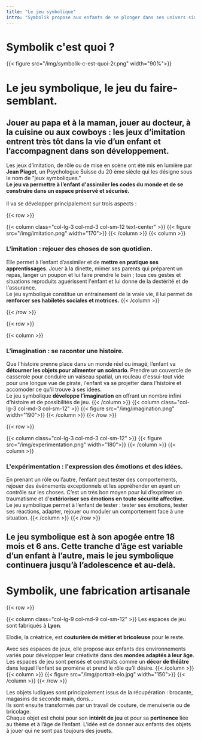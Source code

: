 ```yaml
---
title: "Le jeu symbolique"
intro: "Symbolik propose aux enfants de se plonger dans ses univers singuliers et poétique. <br>Réalistes ou fantasques, les espaces de jeu Symbolik s'adaptent à l'âge pour laisser la liberté à l'imaginaire de se développer."
---
```

# Symbolik c'est quoi ?

{{< figure src="/img/symbolik-c-est-quoi-2r.png" width="90%">}}

# Le jeu symbolique, le jeu du faire-semblant.

## Jouer au papa et à la maman, jouer au docteur, à la cuisine ou aux cowboys : les jeux d’imitation entrent très tôt dans la vie d’un enfant et l’accompagnent dans son développement.

Les jeux d’imitation, de rôle ou de mise en scène ont été mis en lumière par **Jean Piaget**, un Psychologue Suisse du 20 ème siècle qui les désigne sous le nom de "jeux symboliques."  
**Le jeu va permettre à l’enfant d'assimiler les codes du monde et de se construire dans un espace préservé et sécurisé.**
<br>
<br>
Il va se développer principalement sur trois aspects :


{{< row >}}

{{< column class="col-lg-3 col-md-3 col-sm-12 text-center" >}}
{{< figure src="/img/imitation.png" width="170">}}
{{< /column >}}
{{< column >}}
### L'imitation : rejouer des choses de son quotidien.

Elle permet à l’enfant d’assimiler et de **mettre en pratique ses apprentissages**. Jouer à la dinette, mimer ses parents qui préparent un repas, langer un poupon et lui faire prendre le bain ; tous ces gestes et situations reproduits aguérissent l'enfant et lui donne de la dextérité et de l'assurance.  
Le jeu symbolique constitue un entrainement de la vraie vie, il lui permet de **renforcer ses habiletés sociales et motrices.**
{{< /column >}}

{{< /row >}}



{{< row >}}

{{< column >}}
### L’imagination : se raconter une histoire.

Que l'histoire prenne place dans un monde réel ou imagé, l’enfant va **détourner les objets pour alimenter un scénario**. Prendre un couvercle de casserole pour conduire un vaiseau spatial, un rouleau d'essui-tout vide pour une longue vue de pirate, l'enfant va se projetter dans l'histoire et accomoder ce qu'il trouve à ses idées.   
Le jeu symbolique **développe l’imagination** en offrant un nombre infini d’histoire et de possibilités de jeu.
{{< /column >}}
{{< column class="col-lg-3 col-md-3 col-sm-12" >}}
{{< figure src="/img/imagination.png" width="190">}}
{{< /column >}}
{{< /row >}}


{{< row >}}

{{< column class="col-lg-3 col-md-3 col-sm-12" >}}
{{< figure src="/img/experimentation.png" width="180">}}
{{< /column >}}
{{< column >}}

### L'expérimentation : l'expression des émotions et des idées.

En prenant un rôle ou l’autre, l’enfant peut tester des comportements, rejouer des événements exceptionnels et les appréhender en ayant un contrôle sur les choses. C’est un très bon moyen pour lui d’exprimer un traumatisme et d'**extérioriser ses émotions en toute sécurité affective.**   
Le jeu symbolique permet à l’enfant de tester : tester ses émotions, tester ses réactions, adapter, rejouer ou moduler un comportement face à une situation.
{{< /column >}}
{{< /row >}}

## **Le jeu symbolique est à son apogée entre 18 mois et 6 ans**. Cette tranche d’âge est variable d’un enfant à l’autre, mais le jeu symbolique continuera jusqu’à l’adolescence et au-delà.




# Symbolik, une fabrication artisanale

{{< row >}}

{{< column class="col-lg-9 col-md-9 col-sm-12" >}}
Les espaces de jeu sont fabriqués à **Lyon**.

Elodie, la créatrice, est **couturière de métier et bricoleuse** pour le reste.

Avec ses espaces de jeux, elle propose aux enfants des environnements variés pour développer leur créativité dans des **mondes adaptés à leur âge**. Les espaces de jeu sont pensés et construits comme un **décor de théâtre** dans lequel l’enfant se promène et prend le rôle qu’il désire.
{{< /column >}}
{{< column >}}
{{< figure src="/img/portrait-elo.jpg" width="150">}}
{{< /column >}}
{{< /row >}}

Les objets ludiques sont principalement issus de la récupération : brocante, magasins de seconde main, dons...   
Ils sont ensuite transformés par un travail de couture, de menuiserie ou de bricolage.   
Chaque objet est choisi pour son **intérêt de jeu** et pour sa **pertinence** liée au thème et à l’âge de l’enfant. L’idée est de donner aux enfants des objets à jouer qui ne sont pas toujours des jouets.
